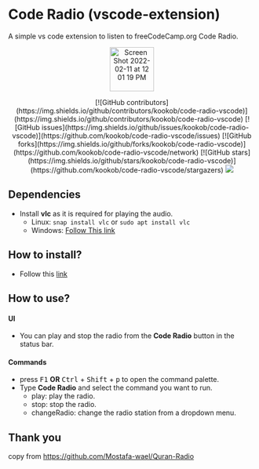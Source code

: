 # Code Radio (vscode-extension)

A simple vs code extension to listen to freeCodeCamp.org Code Radio.

<p align="center">
    <img height="90" alt="Screen Shot 2022-02-11 at 12 01 19 PM" src="https://user-images.githubusercontent.com/17692058/153645502-f106a481-faaf-450f-9f5e-10da3981d8dc.png">
</p>
<div align="center">
[![GitHub contributors](https://img.shields.io/github/contributors/kookob/code-radio-vscode)](https://img.shields.io/github/contributors/kookob/code-radio-vscode)
[![GitHub issues](https://img.shields.io/github/issues/kookob/code-radio-vscode)](https://github.com/kookob/code-radio-vscode/issues)
[![GitHub forks](https://img.shields.io/github/forks/kookob/code-radio-vscode)](https://github.com/kookob/code-radio-vscode/network)
[![GitHub stars](https://img.shields.io/github/stars/kookob/code-radio-vscode)](https://github.com/kookob/code-radio-vscode/stargazers)
<img src="https://img.shields.io/github/languages/top/kookob/code-radio-vscode"> 
</div>

## Dependencies
- Install **vlc** as it is required for playing the audio.
  - Linux: `snap install vlc` or `sudo apt install vlc`
  - Windows: [Follow This link](https://www.videolan.org/vlc/download-windows.html)

## How to install?
- Follow this [link](https://marketplace.visualstudio.com/items?itemName=MostafaWael.coderadio)

## How to use?
#### UI
- You can play and stop the radio from the **Code Radio** button in the status bar.
#### Commands
- press <kbd>F1</kbd> **OR** <kbd>Ctrl</kbd> + <kbd>Shift</kbd> + <kbd>p</kbd> to open the command palette.
- Type **Code Radio** and select the command you want to run.
  - play: play the radio.
  - stop: stop the radio.
  - changeRadio: change the radio station from a dropdown menu.
## Thank you
copy from https://github.com/Mostafa-wael/Quran-Radio